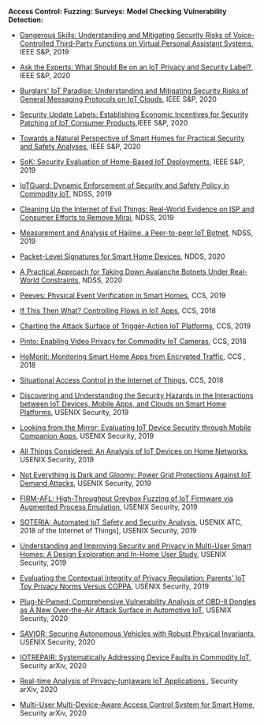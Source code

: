 **Access Control:**
**Fuzzing:**
**Surveys:**
**Model Checking**
**Vulnerability Detection:**
- [Dangerous Skills: Understanding and Mitigating Security Risks of Voice-Controlled Third-Party Functions on Virtual Personal Assistant Systems](https://xianghang.me/files/voice_assistant.pdf), IEEE S&P, 2019

- [Ask the Experts: What Should Be on an IoT Privacy and Security Label?](http://www.cs.cmu.edu/~pemamina/publication/SP'20/SP20.pdf), IEEE S&P, 2020

- [Burglars' IoT Paradise: Understanding and Mitigating Security Risks of General Messaging Protocols on IoT Clouds](http://homes.sice.indiana.edu/luyixing/bib/oakland20-mqtt.pdf), IEEE S&P, 2020

- [Security Update Labels: Establishing Economic Incentives for Security Patching of IoT Consumer Products](https://arxiv.org/pdf/1906.11094.pdf),IEEE S&P, 2020

- [Towards a Natural Perspective of Smart Homes for Practical Security and Safety Analyses](https://www.adwaitnadkarni.com/pdf/manandhar-oakland20.pdf), IEEE S&P, 2020

- [SoK: Security Evaluation of Home-Based IoT Deployments](https://astrolavos.gatech.edu/articles/sok_sp19.pdf), IEEE S&P, 2019



- [IoTGuard: Dynamic Enforcement of Security and Safety Policy in Commodity IoT](https://www.ndss-symposium.org/wp-content/uploads/2019/02/ndss2019_07A-1_Celik_paper.pdf), NDSS, 2019

- [Cleaning Up the Internet of Evil Things: Real-World Evidence on ISP and Consumer Efforts to Remove Mirai](https://www.ndss-symposium.org/wp-content/uploads/2019/02/ndss2019_02B-2_Cetin_paper.pdf), NDSS, 2019

- [Measurement and Analysis of Hajime, a Peer-to-peer IoT Botnet](https://www.ndss-symposium.org/wp-content/uploads/2019/02/ndss2019_02B-3_Herwig_paper.pdf), NDSS, 2019

- [Packet-Level Signatures for Smart Home Devices](https://www.ndss-symposium.org/wp-content/uploads/2020/02/24097-paper.pdf), NDDS, 2020

- [A Practical Approach for Taking Down Avalanche Botnets Under Real-World Constraints](https://www.ndss-symposium.org/wp-content/uploads/2020/02/24161-paper.pdf), NDSS, 2020




- [Peeves: Physical Event Verification in Smart Homes](https://dl.acm.org/doi/pdf/10.1145/3319535.3354254), CCS, 2019

- [If This Then What? Controlling Flows in IoT Apps](http://delivery.acm.org/10.1145/3250000/3243841/p1102-bastys.pdf?ip=130.127.49.242&id=3243841&acc=OPEN&key=A79D83B43E50B5B8%2EEB6DCC30042720A5%2E4D4702B0C3E38B35%2E6D218144511F3437&__acm__=1542127402_7347f80f43130f7a4ba9369ed5037384), CCS, 2018

- [Charting the Attack Surface of Trigger-Action IoT Platforms](https://adambates.org/documents/Wang_Ccs19.pdf), CCS, 2019

- [Pinto: Enabling Video Privacy for Commodity IoT Cameras](https://dl.acm.org/doi/pdf/10.1145/3243734.3243830), CCS, 2018

- [HoMonit: Monitoring Smart Home Apps from Encrypted Traffic](http://web.cse.ohio-state.edu/~zhang.5840/assets/CCS2018/ccs18.pdf), CCS , 2018

- [Situational Access Control in the Internet of Things](https://www.cs.cornell.edu/~shmat/shmat_ccs18.pdf), CCS, 2018



- [Discovering and Understanding the Security Hazards in the Interactions between IoT Devices, Mobile Apps, and Clouds on Smart Home Platforms](https://www.usenix.org/system/files/sec19-zhou.pdf), USENIX Security, 2019

- [Looking from the Mirror: Evaluating IoT Device Security through Mobile Companion Apps](https://www.usenix.org/system/files/sec19-wang-xueqiang_0.pdf), USENIX Security, 2019

- [All Things Considered: An Analysis of IoT Devices on Home Networks](https://www.usenix.org/system/files/sec19-kumar-deepak_0.pdf), USENIX Security, 2019

- [Not Everything is Dark and Gloomy: Power Grid Protections Against IoT Demand Attacks](https://www.usenix.org/system/files/sec19-huang.pdf), USENIX Security, 2019

- [FIRM-AFL: High-Throughput Greybox Fuzzing of IoT Firmware via Augmented Process Emulation](https://www.usenix.org/system/files/sec19-zheng_0.pdf), USENIX Security, 2019

- [SOTERIA: Automated IoT Safety and Security Analysis](https://www.usenix.org/system/files/conference/atc18/atc18-celik.pdf), USENIX ATC, 2018
of the Internet of Things], USENIX Security, 2019

- [Understanding and Improving Security and Privacy in Multi-User Smart Homes: A Design Exploration and In-Home User Study](https://www.usenix.org/system/files/sec19-zeng.pdf), USENIX Security, 2019

- [Evaluating the Contextual Integrity of Privacy Regulation: Parents' IoT Toy Privacy Norms Versus COPPA](https://www.usenix.org/system/files/sec19fall_apthorpe_prepub.pdf), USENIX Security, 2019

- [Plug-N-Pwned: Comprehensive Vulnerability Analysis of OBD-II Dongles as A New Over-the-Air Attack Surface in Automotive IoT](https://web.cse.ohio-state.edu/~lin.3021/file/SEC20a.pdf), USENIX Security, 2020

- [SAVIOR: Securing Autonomous Vehicles with Robust Physical Invariants](https://www.usenix.org/system/files/sec20summer_quinonez_prepub.pdf), USENIX Security, 2020




- [IOTREPAIR: Systematically Addressing Device Faults in Commodity IoT](https://arxiv.org/pdf/2002.07641.pdf), Security arXiv, 2020

- [Real-time Analysis of Privacy-(un)aware IoT Applications
](https://arxiv.org/pdf/1911.10461.pdf), Security arXiv, 2020

- [Multi-User Multi-Device-Aware Access Control System for Smart Home](https://arxiv.org/pdf/1911.10186.pdf), Security arXiv, 2020
